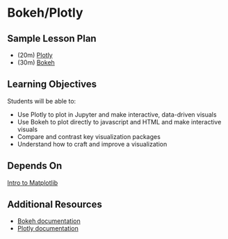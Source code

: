 # Bokeh/Plotly

## Sample Lesson Plan
- (20m) [Plotly](./Plotly.ipynb)
- (30m) [Bokeh](./bokeh/Bokeh.ipynb)

## Learning Objectives

Students will be able to:

* Use Plotly to plot in Jupyter and make interactive, data-driven visuals
* Use Bokeh to plot directly to javascript and HTML and make interactive visuals
* Compare and contrast key visualization packages
* Understand how to craft and improve a visualization

## Depends On
[Intro to Matplotlib](../matplotlib)


## Additional Resources
- [Bokeh documentation](https://bokeh.pydata.org/en/latest/docs/user_guide.html)
- [Plotly documentation](https://plotly.com/python/)